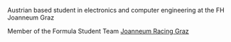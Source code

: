 

Austrian based student in electronics and computer engineering at the FH Joanneum Graz

Member of the Formula Student Team [Joanneum Racing Graz](https://www.joanneum-racing.at/)


